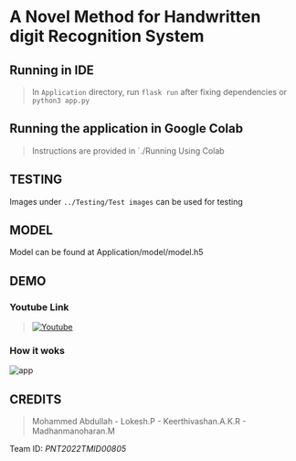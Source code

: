 # A Novel Method for Handwritten digit Recognition System

## Running in IDE

>In `Application` directory, run `flask run` after fixing dependencies or `python3 app.py`

## Running the application in Google Colab

>Instructions are provided in `./Running Using Colab

## TESTING
Images under `../Testing/Test images` can be used for testing

## MODEL
Model can be found at Application/model/model.h5

## DEMO

### Youtube Link
>[![Youtube](http://img.youtube.com/vi/iLVx7PRH0TQ/0.jpg)](https://youtu.be/iLVx7PRH0TQ)

### How it woks
![app](https://user-images.githubusercontent.com/63586305/201483978-2302bec8-9592-4b7f-968d-42f3fefdf1b9.gif)

## CREDITS

>Mohammed Abdullah - Lokesh.P - Keerthivashan.A.K.R - Madhanmanoharan.M

Team ID: *PNT2022TMID00805*
